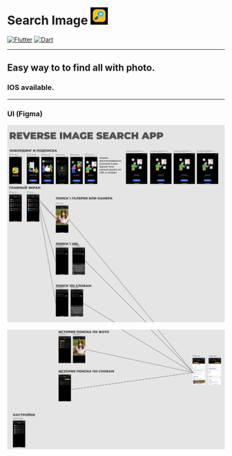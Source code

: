 # Search Image <img src="https://github.com/GhostuSs/search_image/blob/04762e57d1f9548e414b5f6572515a844c7c15fa/assets/icons/appIcon.png" width="40" />

[![Flutter](https://img.shields.io/badge/-Flutter-090909?style=for-the-badge&logo=flutter&logoColor=47C5FB)](https://flutter.dev) [![Dart](https://img.shields.io/badge/-Dart-090909?style=for-the-badge&logo=dart&logoColor=097CDB)](https://dart.dev)
____________________________________________________________________________________________________________________________________________________________________
## Easy way to to find all with photo.
### IOS available.
____________________________________________________________________________________________________________________________________________________________________

### UI (Figma)

![Screenshot](https://github.com/GhostuSs/search_image/blob/f7d75ebb298c7dc6e08407778204bc6b42b44166/assets/%D0%A1%D0%BD%D0%B8%D0%BC%D0%BE%D0%BA%20%D1%8D%D0%BA%D1%80%D0%B0%D0%BD%D0%B0%202022-04-12%20%D0%B2%2003.12.42.png)

![Screenshot](https://github.com/GhostuSs/search_image/blob/f7d75ebb298c7dc6e08407778204bc6b42b44166/assets/%D0%A1%D0%BD%D0%B8%D0%BC%D0%BE%D0%BA%20%D1%8D%D0%BA%D1%80%D0%B0%D0%BD%D0%B0%202022-04-12%20%D0%B2%2003.12.59.png)

